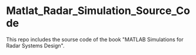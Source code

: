 # Matlat_Radar_Simulation_Source_Code
This repo includes the sourse code of the book "MATLAB Simulations for Radar Systems Design".
